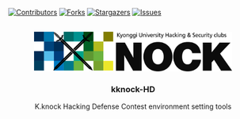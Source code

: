 <div id="top"></div>

[![Contributors][contributors-shield]][contributors-url]
[![Forks][forks-shield]][forks-url]
[![Stargazers][stars-shield]][stars-url]
[![Issues][issues-shield]][issues-url]

<!-- PROJECT LOGO -->
<br />
<div align="center">
  <a href="https://github.com/kwon99/kknock-HD">
    <img src="images/readme_logo.png" alt="Logo" width="400" height="80">
  </a>

  <h3 align="center">kknock-HD</h3>

  <p align="center" style="color:gold'">
  K.knock Hacking Defense Contest environment setting tools
  <br />
  </p>
</div>

<!-- MARKDOWN LINKS & IMAGES -->
<!-- https://www.markdownguide.org/basic-syntax/#reference-style-links -->

[contributors-shield]: https://img.shields.io/github/contributors/kwon99/kknock-HD.svg?style=for-the-badge
[contributors-url]: https://github.com/kwon99/kknock-HD/graphs/contributors
[forks-shield]: https://img.shields.io/github/forks/kwon99/kknock-HD.svg?style=for-the-badge
[forks-url]: https://github.com/kwon99/kknock-HD/network/members
[stars-shield]: https://img.shields.io/github/stars/kwon99/kknock-HD.svg?style=for-the-badge
[stars-url]: https://github.com/kwon99/kknock-HD/stargazers
[issues-shield]: https://img.shields.io/github/issues/kwon99/kknock-HD.svg?style=for-the-badge
[issues-url]: https://github.com/kwon99/kknock-HD/issues
[license-shield]: https://img.shields.io/github/license/kwon99/kknock-HD.svg?style=for-the-badge
[license-url]: https://github.com/kwon99/kknock-HD/blob/master/LICENSE.txt
